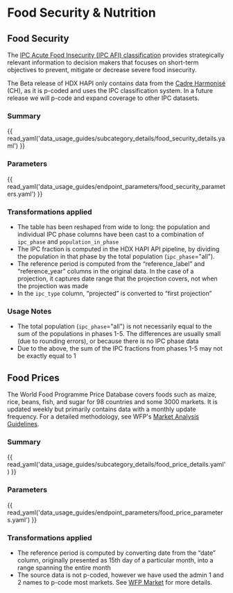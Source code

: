 # Food Security & Nutrition

## Food Security <a id="food-security"></a>

The [IPC Acute Food Insecurity (IPC AFI) classification](https://www.ipcinfo.org/ipcinfo-website/ipc-overview-and-classification-system/ipc-acute-food-insecurity-classification/en/)
provides strategically relevant information to decision makers that focuses on
short-term objectives to prevent, mitigate or decrease severe food insecurity.

The Beta release of HDX HAPI only contains data from the
[Cadre Harmonisé](https://www.cadreharmonise.org/en_GB) (CH),
as it is p-coded and uses the IPC classification system. In
a future release we will p-code and expand coverage to other IPC datasets.

### Summary

{{ read_yaml('data_usage_guides/subcategory_details/food_security_details.yaml') }}

### Parameters

{{ read_yaml('data_usage_guides/endpoint_parameters/food_security_parameters.yaml') }}

### Transformations applied

* The table has been reshaped from wide to long: the population and individual
  IPC phase columns have been cast to a combination of `ipc_phase` and
  `population_in_phase`
* The IPC fraction is computed in the HDX HAPI API pipeline, by dividing the
  population in that phase by the total population (`ipc_phase`="all").
* The reference period is computed from the “reference_label” and
  “reference_year” columns in the original data. In the case of a projection,
  it captures date range that the projection covers, not when the projection
  was made
* In the `ipc_type` column, “projected” is converted to “first projection”

### Usage Notes

* The total population (`ipc_phase`="all") is not necessarily equal to the sum of
  the populations in phases 1-5. The differences are usually small (due to
  rounding errors), or because there is no IPC phase data
* Due to the above, the sum of the IPC fractions from phases 1-5 may not be
  exactly equal to 1

## Food Prices <a id="food-price"></a>

The World Food Programme Price Database covers foods such as maize, rice,
beans, fish, and sugar for 98 countries and some 3000 markets. It is updated
weekly but primarily contains data with a monthly update frequency. For a
detailed methodology, see WFP's
[Market Analysis Guidelines](https://www.wfp.org/publications/market-analysis-guidelines).

### Summary

{{ read_yaml('data_usage_guides/subcategory_details/food_price_details.yaml') }}

### Parameters

{{ read_yaml('data_usage_guides/endpoint_parameters/food_price_parameters.yaml') }}

### Transformations applied

* The reference period is computed by converting date from the “date” column,
  originally presented as 15th day of a particular month, into a range spanning
  the entire month
* The source data is not p-coded, however we have used the admin 1 and 2 names
  to p-code most markets. See [WFP Market](metadata.md#wfp-market)
  for more details.
